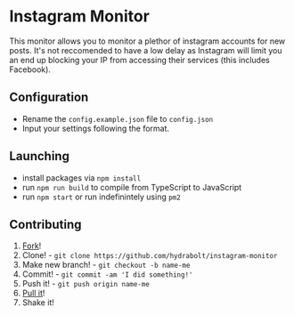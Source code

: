 # Instagram Monitor 
This monitor allows you to monitor a plethor of instagram accounts for new posts. It's not reccomended to have a low delay as Instagram will limit you an end up blocking your IP from accessing their services (this includes Facebook).

## Configuration
* Rename the `config.example.json` file to `config.json`
* Input your settings following the format.

## Launching
* install packages via `npm install`
* run `npm run build` to compile from TypeScript to JavaScript
* run `npm start` or run indefinintely using `pm2`

## Contributing
1. [Fork](https://github.com/sycer-dev/instagram-monitor/fork)!
2. Clone! - `git clone https://github.com/hydrabolt/instagram-monitor`
3. Make new branch! - `git checkout -b name-me`
4. Commit! - `git commit -am 'I did something!'`
5. Push it! - `git push origin name-me`
6. [Pull it](https://github.com/sycer-dev/instagram-monitor/compare)!
7. Shake it!